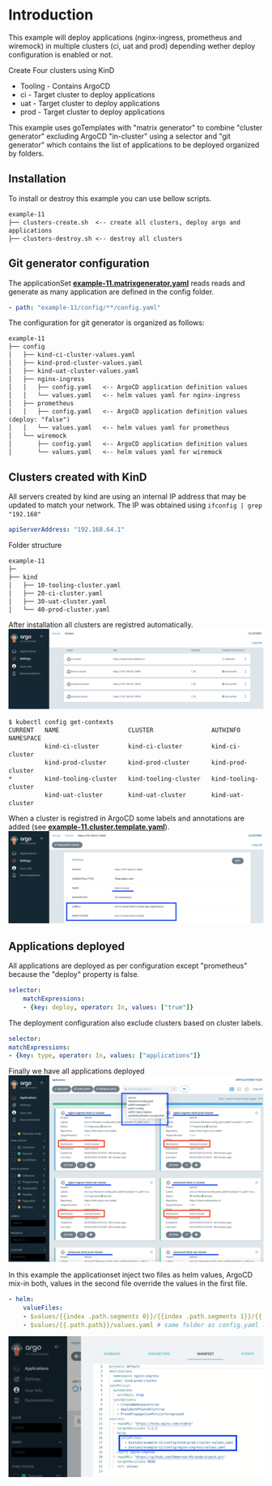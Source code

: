 # Introduction
This example will deploy applications (nginx-ingress, prometheus and wiremock) in multiple clusters (ci, uat and prod) depending wether deploy configuration is enabled or not.

Create Four clusters using KinD
- Tooling - Contains ArgoCD 
- ci   - Target cluster to deploy applications
- uat  - Target cluster to deploy applications
- prod - Target cluster to deploy applications

This example uses goTemplates with "matrix generator" to combine "cluster generator" excluding ArgoCD "in-cluster" using a selector and "git generator" which contains the list of applications to be deployed organized by folders.

## Installation
To install or destroy this example you can use bellow scripts.
````
example-11
├── clusters-create.sh  <-- create all clusters, deploy argo and applications
├── clusters-destroy.sh <-- destroy all clusters
````


## Git generator configuration
The applicationSet **[example-11.matrixgenerator.yaml](./example-11.matrixgenerator.yaml)** reads reads and generate as many application are defined in the config folder.
```yaml
- path: "example-11/config/**/config.yaml"
```

The configuration for git generator is organized as follows:
```
example-11
├── config
│   ├── kind-ci-cluster-values.yaml
│   ├── kind-prod-cluster-values.yaml
│   ├── kind-uat-cluster-values.yaml
│   ├── nginx-ingress
│   │   ├── config.yaml   <-- ArgoCD application definition values
│   │   └── values.yaml   <-- helm values yaml for nginx-ingress
│   ├── prometheus
│   │   ├── config.yaml   <-- ArgoCD application definition values (deploy: "false")
│   │   └── values.yaml   <-- helm values yaml for prometheus
│   └── wiremock
│       ├── config.yaml   <-- ArgoCD application definition values
│       └── values.yaml   <-- helm values yaml for wiremock
```

## Clusters created with KinD
All servers created by kind are using an internal IP address that may be updated to match your network.
The IP was obtained using `ifconfig | grep "192.168"`
```yaml
apiServerAddress: "192.168.64.1"
```
Folder structure
````
example-11
├─
├── kind
│   ├── 10-tooling-cluster.yaml
│   ├── 20-ci-cluster.yaml
│   ├── 30-uat-cluster.yaml
│   └── 40-prod-cluster.yaml
````
After installation all clusters are registred automatically.
![New cluster in ArgoCD registred](./img/all-clusters.png)
```
$ kubectl config get-contexts
CURRENT   NAME                   CLUSTER                AUTHINFO               NAMESPACE
          kind-ci-cluster        kind-ci-cluster        kind-ci-cluster        
          kind-prod-cluster      kind-prod-cluster      kind-prod-cluster      
*         kind-tooling-cluster   kind-tooling-cluster   kind-tooling-cluster   
          kind-uat-cluster       kind-uat-cluster       kind-uat-cluster       
```

When a cluster is registred in ArgoCD some labels and annotations are added (see **[example-11.cluster.template.yaml](./example-11.cluster.template.yaml)**).
![cluster labels and annotations](./img/cluster.png)


## Applications deployed
All applications are deployed as per configuration except "prometheus" because the "deploy" property is false.
```yaml
selector:
    matchExpressions:
    - {key: deploy, operator: In, values: ["true"]}
```

The deployment configuration also exclude clusters based on cluster labels.
```yaml
selector:
matchExpressions:
- {key: type, operator: In, values: ["applications"]}
```

Finally we have all applications deployed
![List of applications deployed](./img/applications.png)

In this example the applicationset inject two files as helm values, ArgoCD mix-in both, values in the second file override the values in the first file.

```yaml
- helm:
    valueFiles:
    - $values/{{index .path.segments 0}}/{{index .path.segments 1}}/{{.name}}-values.yaml 
    - $values/{{.path.path}}/values.yaml # same folder as config.yaml loaded
```

![List of applications deployed](./img/application-values.png)
